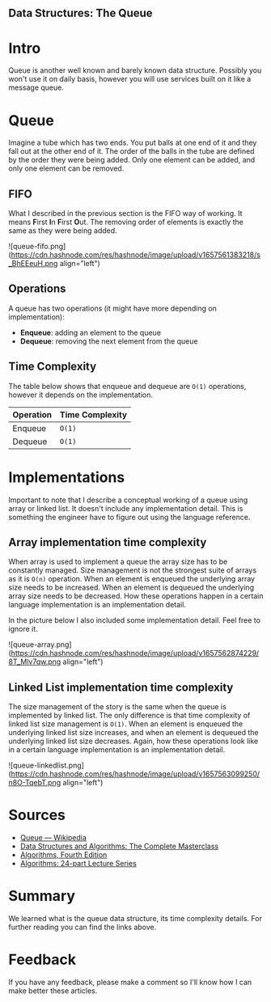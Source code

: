## Data Structures: The Queue

# Intro
Queue is another well known and barely known data structure. Possibly you won't use it on daily basis, however you will use services built on it like a message queue.

# Queue
Imagine a tube which has two ends. You put balls at one end of it and they fall out at the other end of it. The order of the balls in the tube are defined by the order they were being added.
Only one element can be added, and only one element can be removed.

## FIFO
What I described in the previous section is the FIFO way of working. It means **F**irst **I**n **F**irst **O**ut. The removing order of elements is exactly the same as they were being added.

![queue-fifo.png](https://cdn.hashnode.com/res/hashnode/image/upload/v1657561383218/s_BhEEeuH.png align="left")

## Operations
A queue has two operations (it might have more depending on implementation):

- **Enqueue**: adding an element to the queue
- **Dequeue**: removing the next element from the queue

## Time Complexity
The table below shows that enqueue and dequeue are `O(1)` operations, however it depends on the implementation.

|   Operation | Time Complexity   |
|---|---|
| Enqueue  | `O(1)`  |
| Dequeue | `O(1)`  |

# Implementations
Important to note that I describe a conceptual working of a queue using array or linked list. It doesn't include any implementation detail. This is something the engineer have to figure out using the language reference.

## Array implementation time complexity
When array is used to implement a queue the array size has to be constantly managed. Size management is not the strongest suite of arrays as it is `O(n)` operation.
When an element is enqueued the underlying array size needs to be increased. When an element is dequeued the underlying array size needs to be decreased.
How these operations happen in a certain language implementation is an implementation detail.

In the picture below I also included some implementation detail. Feel free to ignore it.

![queue-array.png](https://cdn.hashnode.com/res/hashnode/image/upload/v1657562874229/8T_Mlv7qw.png align="left")

## Linked List implementation time complexity
The size management of the story is the same when the queue is implemented by linked list. The only difference is that time complexity of linked list size management is `O(1)`.
When an element is enqueued the underlying linked list size increases, and when an element is dequeued the underlying linked list size decreases.
Again, how these operations look like in a certain language implementation is an implementation detail.

![queue-linkedlist.png](https://cdn.hashnode.com/res/hashnode/image/upload/v1657563099250/n8O-TqebT.png align="left")

# Sources

- [Queue — Wikipedia](https://en.wikipedia.org/wiki/Queue_(abstract_data_type))
- [Data Structures and Algorithms: The Complete Masterclass](https://learning.oreilly.com/videos/data-structures-and/9781801078504/)
- [Algorithms, Fourth Edition](https://learning.oreilly.com/library/view/algorithms-fourth-edition/9780132762564/)
- [Algorithms: 24-part Lecture Series](https://learning.oreilly.com/videos/algorithms-24-part-lecture/9780134384528/)

# Summary
We learned what is the queue data structure, its time complexity details. For further reading you can find the links above.

# Feedback
If you have any feedback, please make a comment so I'll know how I can make better these articles.

